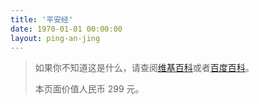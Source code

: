 ```yaml
---
title: '平安经'
date: 1970-01-01 00:00:00
layout: ping-an-jing
---
```


> 如果你不知道这是什么，请查阅[维基百科](https://zh.wikipedia.org/wiki/%E5%B9%B3%E5%AE%89%E7%BB%8F)或者[百度百科](https://baike.baidu.com/item/%E5%B9%B3%E5%AE%89%E7%BB%8F/52832038)。
>
> 本页面价值人民币 299 元。
